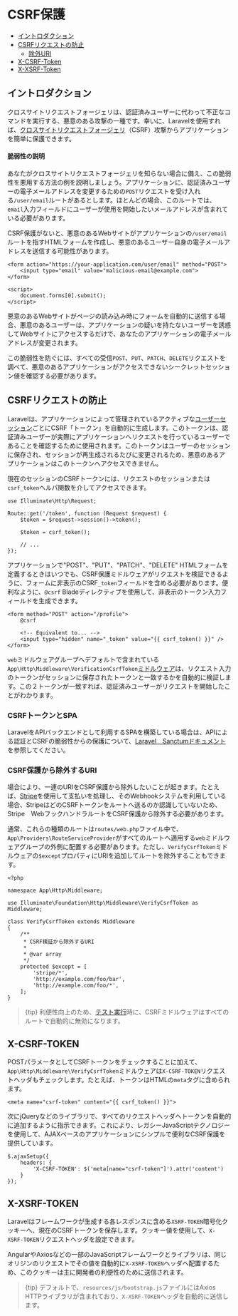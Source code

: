 # CSRF保護

- [イントロダクション](#csrf-introduction)
- [CSRFリクエストの防止](#preventing-csrf-requests)
    - [除外URI](#csrf-excluding-uris)
- [X-CSRF-Token](#csrf-x-csrf-token)
- [X-XSRF-Token](#csrf-x-xsrf-token)

<a name="csrf-introduction"></a>
## イントロダクション

クロスサイトリクエストフォージェリは、認証済みユーザーに代わって不正なコマンドを実行する、悪意のある攻撃の一種です。幸いに、Laravelを使用すれば、[クロスサイトリクエストフォージェリ](https://en.wikipedia.org/wiki/Cross-site_request_forgery)（CSRF）攻撃からアプリケーションを簡単に保護できます。

<a name="csrf-explanation"></a>
#### 脆弱性の説明

あなたがクロスサイトリクエストフォージェリを知らない場合に備え、この脆弱性を悪用する方法の例を説明しましょう。アプリケーションに、認証済みユーザーの電子メールアドレスを変更するための`POST`リクエストを受け入れる`/user/email`ルートがあるとします。ほとんどの場合、このルートでは、`email`入力フィールドにユーザーが使用を開始したいメールアドレスが含まれている必要があります。

CSRF保護がないと、悪意のあるWebサイトがアプリケーションの`/user/email`ルートを指すHTMLフォームを作成し、悪意のあるユーザー自身の電子メールアドレスを送信する可能性があります。

    <form action="https://your-application.com/user/email" method="POST">
        <input type="email" value="malicious-email@example.com">
    </form>

    <script>
        document.forms[0].submit();
    </script>

悪意のあるWebサイトがページの読み込み時にフォームを自動的に送信する場合、悪意のあるユーザーは、アプリケーションの疑いを持たないユーザーを誘惑してWebサイトにアクセスするだけで、あなたのアプリケーションの電子メールアドレスが変更されます。

この脆弱性を防ぐには、すべての受信`POST`、`PUT`、`PATCH`、`DELETE`リクエストを調べて、悪意のあるアプリケーションがアクセスできないシークレットセッション値を確認する必要があります。

<a name="preventing-csrf-requests"></a>
## CSRFリクエストの防止

Laravelは、アプリケーションによって管理されているアクティブな[ユーザーセッション](/docs/{{version}}/session)ごとにCSRF「トークン」を自動的に生成します。このトークンは、認証済みユーザーが実際にアプリケーションへリクエストを行っているユーザーであることを確認するために使用されます。このトークンはユーザーのセッションに保存され、セッションが再生成されるたびに変更されるため、悪意のあるアプリケーションはこのトークンへアクセスできません。

現在のセッションのCSRFトークンには、リクエストのセッションまたは`csrf_token`ヘルパ関数を介してアクセスできます。

    use Illuminate\Http\Request;

    Route::get('/token', function (Request $request) {
        $token = $request->session()->token();

        $token = csrf_token();

        // ...
    });

アプリケーションで"POST"、"PUT"、"PATCH"、"DELETE" HTMLフォームを定義するときはいつでも、CSRF保護ミドルウェアがリクエストを検証できるように、フォームに非表示のCSRF`_token`フィールドを含める必要があります。便利なように、`@csrf` Bladeディレクティブを使用して、非表示のトークン入力フィールドを生成できます。

    <form method="POST" action="/profile">
        @csrf

        <!-- Equivalent to... -->
        <input type="hidden" name="_token" value="{{ csrf_token() }}" />
    </form>

`web`ミドルウェアグループへデフォルトで含まれている`App\Http\Middleware\VerificationCsrfToken`[ミドルウェア](/docs/{{version}}/ミドルウェア)は、リクエスト入力のトークンがセッションに保存されたトークンと一致するかを自動的に検証します。この２トークンが一致すれば、認証済みユーザーがリクエストを開始したことがわかります。

<a name="csrf-tokens-and-spas"></a>
### CSRFトークンとSPA

LaravelをAPIバックエンドとして利用するSPAを構築している場合は、APIによる認証とCSRFの脆弱性からの保護について、[Laravel　Sanctumドキュメント](/docs/{{version}}/sanctum)を参照してください。

<a name="csrf-excluding-uris"></a>
### CSRF保護から除外するURI

場合により、一連のURIをCSRF保護から除外したいことが起きます。たとえば、[Stripe](https://stripe.com)を使用して支払いを処理し、そのWebhookシステムを利用している場合、StripeはどのCSRFトークンをルートへ送るのか認識していないため、Stripe　WebフックハンドラルートをCSRF保護から除外する必要があります。

通常、これらの種類のルートは`routes/web.php`ファイル中で、`App\Providers\RouteServiceProvider`がすべてのルートへ適用する`web`ミドルウェアグループの外側に配置する必要があります。ただし、`VerifyCsrfToken`ミドルウェアの`$except`プロパティにURIを追加してルートを除外することもできます。

    <?php

    namespace App\Http\Middleware;

    use Illuminate\Foundation\Http\Middleware\VerifyCsrfToken as Middleware;

    class VerifyCsrfToken extends Middleware
    {
        /**
         * CSRF検証から除外するURI
         *
         * @var array
         */
        protected $except = [
            'stripe/*',
            'http://example.com/foo/bar',
            'http://example.com/foo/*',
        ];
    }

> {tip} 利便性向上のため、[テスト実行](/docs/{{version}}/tests)時に、CSRFミドルウェアはすべてのルートで自動的に無効になります。

<a name="csrf-x-csrf-token"></a>
## X-CSRF-TOKEN

POSTパラメータとしてCSRFトークンをチェックすることに加えて、`App\Http\Middleware\VerifyCsrfToken`ミドルウェアは`X-CSRF-TOKEN`リクエストヘッダもチェックします。たとえば、トークンはHTMLの`meta`タグに含められます。

    <meta name="csrf-token" content="{{ csrf_token() }}">

次にjQueryなどのライブラリで、すべてのリクエストヘッダへトークンを自動的に追加するように指示できます。これにより、レガシーJavaScriptテクノロジーを使用して、AJAXベースのアプリケーションにシンプルで便利なCSRF保護を提供しています。

    $.ajaxSetup({
        headers: {
            'X-CSRF-TOKEN': $('meta[name="csrf-token"]').attr('content')
        }
    });

<a name="csrf-x-xsrf-token"></a>
## X-XSRF-TOKEN

Laravelはフレームワークが生成する各レスポンスに含める`XSRF-TOKEN`暗号化クッキーへ、現在のCSRFトークンを保存します。クッキー値を使用して、`X-XSRF-TOKEN`リクエストヘッダを設定できます。

AngularやAxiosなどの一部のJavaScriptフレームワークとライブラリは、同じオリジンのリクエストでその値を自動的に`X-XSRF-TOKEN`ヘッダへ配置するため、このクッキーは主に開発者の利便性のために送信されます。

> {tip} デフォルトで、`resources/js/bootstrap.js`ファイルにはAxios HTTPライブラリが含まれており、`X-XSRF-TOKEN`ヘッダを自動的に送信します。
